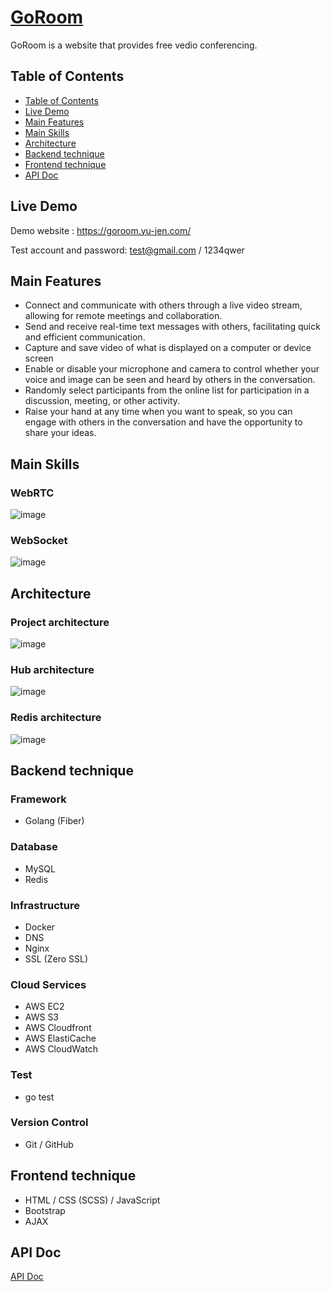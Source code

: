 # [GoRoom](https://goroom.yu-jen.com/)
GoRoom is a website that provides free vedio conferencing.

## Table of Contents

- [Table of Contents](#table-of-contents)
- [Live Demo](#live-demo)
- [Main Features](#main-features)
- [Main Skills](#main-skills)
- [Architecture](#architecture)
- [Backend technique](#backend-technique)
- [Frontend technique](#frontend-technique)
- [API Doc](#api-doc)

## Live Demo
Demo website : https://goroom.yu-jen.com/

Test account and password: test@gmail.com / 1234qwer



## Main Features

- Connect and communicate with others through a live video stream, allowing for remote meetings and collaboration.
- Send and receive real-time text messages with others, facilitating quick and efficient communication.
- Capture and save video of what is displayed on a computer or device screen
- Enable or disable your microphone and camera to control whether your voice and image can be seen and heard by others in the conversation.
- Randomly select participants from the online list for participation in a discussion, meeting, or other activity.
- Raise your hand at any time when you want to speak, so you can engage with others in the conversation and have the opportunity to share your ideas.

## Main Skills

### WebRTC 

![image](https://user-images.githubusercontent.com/54500773/229850770-1fdc9d17-28b6-41bb-b2f6-01fe6bd1b3ac.png)

### WebSocket

![image](https://user-images.githubusercontent.com/54500773/229850865-35b88f04-d822-47e1-9f4c-229c3049d035.png)

## Architecture

### Project architecture

![image](https://user-images.githubusercontent.com/54500773/229850392-06d00ee0-f9a5-46c1-b443-2c2b2a39f1ba.png)

### Hub architecture

![image](https://user-images.githubusercontent.com/54500773/229850044-d9c47155-f9a5-4b2a-b8fc-198b206ece3b.png)

### Redis architecture

![image](https://user-images.githubusercontent.com/54500773/229849094-cfc31c63-a1f2-4510-899e-e0795df05be5.png)

## Backend technique

### Framework

- Golang (Fiber)

### Database

- MySQL
- Redis

### Infrastructure

- Docker
- DNS
- Nginx
- SSL (Zero SSL)

### Cloud Services

- AWS EC2
- AWS S3
- AWS Cloudfront
- AWS ElastiCache
- AWS CloudWatch

### Test

- go test

### Version Control

- Git / GitHub

## Frontend technique

- HTML / CSS (SCSS) / JavaScript
- Bootstrap
- AJAX

## API Doc

[API Doc](https://app.swaggerhub.com/apis-docs/YUJENHUANG24/GoRoom/1.0.0)
